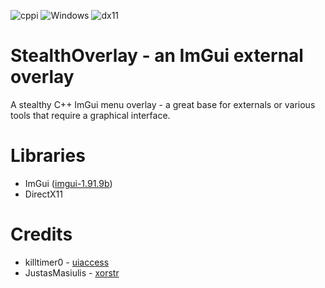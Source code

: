 ![cppi](https://img.shields.io/github/languages/top/nertigel/StealthOverlay) ![Windows](https://img.shields.io/badge/Windows-11-cyan) ![dx11](https://img.shields.io/badge/DirectX-11-red)

# StealthOverlay - an ImGui external overlay
A stealthy C++ ImGui menu overlay - a great base for externals or various tools that require a graphical interface.


# Libraries
- ImGui ([imgui-1.91.9b](https://github.com/ocornut/imgui/tree/v1.91.9b))
- DirectX11

# Credits
- killtimer0 - [uiaccess](https://github.com/killtimer0/uiaccess)
- JustasMasiulis - [xorstr](https://github.com/JustasMasiulis/xorstr)
